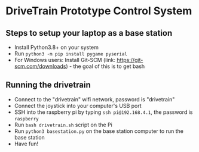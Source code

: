 # DriveTrain Prototype Control System

## Steps to setup your laptop as a base station
- Install Python3.8+ on your system
- Run `python3 -m pip install pygame pyserial`
- For Windows users: Install Git-SCM (link: https://git-scm.com/downloads) - the goal of this is to get bash

## Running the drivetrain
- Connect to the "drivetrain" wifi network, password is "drivetrain"
- Connect the joystick into your computer's USB port
- SSH into the raspberry pi by typing `ssh pi@192.168.4.1`, the password is `raspberry`
- Run `bash drivetrain.sh` script on the Pi
- Run `python3 basestation.py` on the base station computer to run the base station
- Have fun!